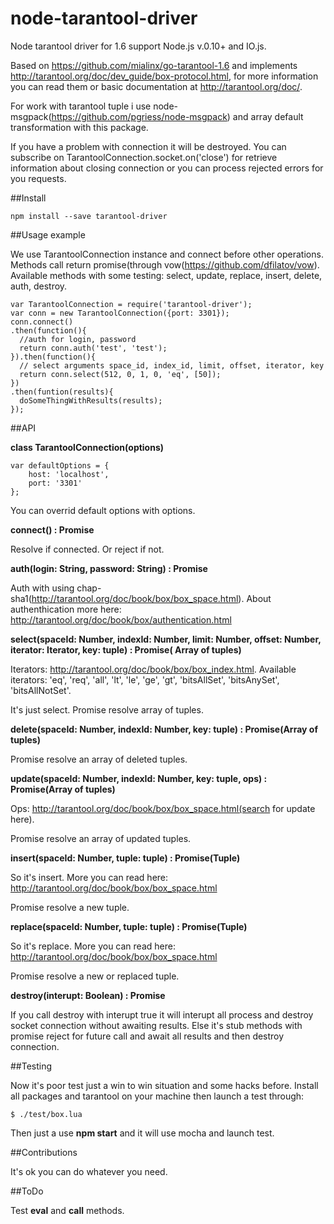 # node-tarantool-driver
Node tarantool driver for 1.6 support Node.js v.0.10+ and IO.js.

Based on https://github.com/mialinx/go-tarantool-1.6 and implements http://tarantool.org/doc/dev_guide/box-protocol.html, for more information you can read them or basic documentation at http://tarantool.org/doc/.

For work with tarantool tuple i use node-msgpack(https://github.com/pgriess/node-msgpack) and array default transformation with this package.

If you have a problem with connection it will be destroyed. You can subscribe on TarantoolConnection.socket.on('close') for retrieve information about closing connection or you can process rejected errors for you requests.

##Install

```
npm install --save tarantool-driver
```

##Usage example

We use TarantoolConnection instance and connect before other operations. Methods call return promise(through vow(https://github.com/dfilatov/vow). Available methods with some testing: select, update, replace, insert, delete, auth, destroy.
```
var TarantoolConnection = require('tarantool-driver');
var conn = new TarantoolConnection({port: 3301});
conn.connect()
.then(function(){
  //auth for login, password
  return conn.auth('test', 'test');
}).then(function(){
  // select arguments space_id, index_id, limit, offset, iterator, key
  return conn.select(512, 0, 1, 0, 'eq', [50]);
})
.then(funtion(results){
  doSomeThingWithResults(results);
});
```

##API

**class TarantoolConnection(options)**
```
var defaultOptions = {
    host: 'localhost',
    port: '3301'
};
```
You can overrid default options with options.

**connect() : Promise**

Resolve if connected. Or reject if not.

**auth(login: String, password: String) : Promise**

Auth with using chap-sha1(http://tarantool.org/doc/book/box/box_space.html). About authenthication more here: http://tarantool.org/doc/book/box/authentication.html

**select(spaceId: Number, indexId: Number, limit: Number, offset: Number, iterator: Iterator,  key: tuple) : Promise( Array of tuples)**

Iterators: http://tarantool.org/doc/book/box/box_index.html. Available iterators: 'eq', 'req', 'all', 'lt', 'le', 'ge', 'gt', 'bitsAllSet', 'bitsAnySet', 'bitsAllNotSet'.

It's just select. Promise resolve array of tuples.

**delete(spaceId: Number, indexId: Number, key: tuple) : Promise(Array of tuples)**

Promise resolve an array of deleted tuples.

**update(spaceId: Number, indexId: Number, key: tuple, ops) : Promise(Array of tuples)**

Ops: http://tarantool.org/doc/book/box/box_space.html(search for update here).

Promise resolve an array of updated tuples.

**insert(spaceId: Number, tuple: tuple) : Promise(Tuple)**

So it's insert. More you can read here: http://tarantool.org/doc/book/box/box_space.html

Promise resolve a new tuple.


**replace(spaceId: Number, tuple: tuple) : Promise(Tuple)**

So it's replace. More you can read here: http://tarantool.org/doc/book/box/box_space.html

Promise resolve a new or replaced tuple.

**destroy(interupt: Boolean) : Promise**

If you call destroy with interupt true it will interupt all process and destroy socket connection without awaiting results. Else it's stub methods with promise reject for future call and await all results and then destroy connection.

##Testing

Now it's poor test just a win to win situation and some hacks before. Install all packages and tarantool on your machine then launch a test through:
```
$ ./test/box.lua
```

Then just a use **npm start** and it will use mocha and launch test.

##Contributions

It's ok you can do whatever you need.

##ToDo

Test **eval** and **call** methods.
